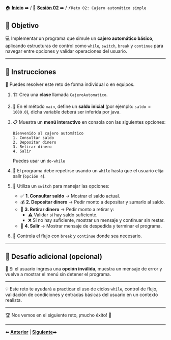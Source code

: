 🏠 [**Inicio**](../../Readme.md) ➡️ / 📖 [**Sesión 02**](../Readme.md) ➡️ / ⚡`Reto 02: Cajero automático simple`

## 🎯 Objetivo

💻 Implementar un programa que simule un **cajero automático básico**, aplicando estructuras de control como `while`, `switch`, `break` y `continue` para navegar entre opciones y validar operaciones del usuario.

---

## 📝 Instrucciones

👥 Puedes resolver este reto de forma individual o en equipos.

1. 🏗️ Crea una **clase** llamada `CajeroAutomatico`.

2. 💸 En el método `main`, define un **saldo inicial** (por ejemplo: `saldo = 1000.0`), dicha variable deberá ser inferida por java.

3. 📋 Muestra un **menú interactivo** en consola con las siguientes opciones:
   ```
   Bienvenido al cajero automático
   1. Consultar saldo
   2. Depositar dinero
   3. Retirar dinero
   4. Salir
   ```
   Puedes usar un `do-while`

4. 🔁 El programa debe repetirse usando un `while` hasta que el usuario elija salir (`opción 4`).

5. 🧠 Utiliza un `switch` para manejar las opciones:
   - ✅ **1. Consultar saldo** → Mostrar el saldo actual.
   - 💰 **2. Depositar dinero** → Pedir monto a depositar y sumarlo al saldo.
   - 💸 **3. Retirar dinero** → Pedir monto a retirar y:
     - ⚠️ Validar si hay saldo suficiente.
     - ❌ Si no hay suficiente, mostrar un mensaje y continuar sin restar.
   - 👋 **4. Salir** → Mostrar mensaje de despedida y terminar el programa.

6. 🧭 Controla el flujo con `break` y `continue` donde sea necesario.

---

## 🎯 Desafío adicional (opcional)

🧠 Si el usuario ingresa una **opción inválida**, muestra un mensaje de error y vuelve a mostrar el menú sin detener el programa.

---

💡 Este reto te ayudará a practicar el uso de ciclos `while`, control de flujo, validación de condiciones y entradas básicas del usuario en un contexto realista.

---

🏆 Nos vemos en el siguiente reto, ¡mucho éxito! 🎉

---

⬅️ [**Anterior**](../Ejemplo-04/Readme.md) | [**Siguiente**](../../Sesion-03/Readme.md)➡️